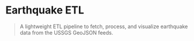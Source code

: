 # Earthquake ETL

> A lightweight ETL pipeline to fetch, process, and visualize earthquake data from the USSGS GeoJSON feeds.

